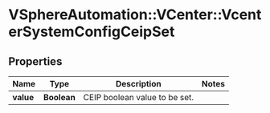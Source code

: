 # VSphereAutomation::VCenter::VcenterSystemConfigCeipSet

## Properties
Name | Type | Description | Notes
------------ | ------------- | ------------- | -------------
**value** | **Boolean** | CEIP boolean value to be set. | 


